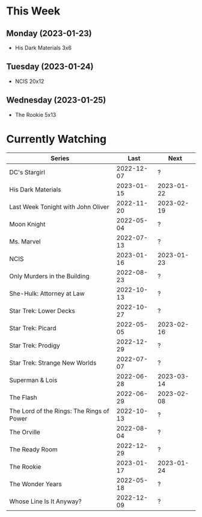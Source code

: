 # This Week

## Monday (2023-01-23)
- His Dark Materials 3x6

## Tuesday (2023-01-24)
- NCIS 20x12

## Wednesday (2023-01-25)
- The Rookie 5x13

# Currently Watching

| Series | Last | Next |
| --- | --- | --- |
| DC's Stargirl | 2022-12-07 | ? |
| His Dark Materials | 2023-01-15 | 2023-01-22 |
| Last Week Tonight with John Oliver | 2022-11-20 | 2023-02-19 |
| Moon Knight | 2022-05-04 | ? |
| Ms. Marvel | 2022-07-13 | ? |
| NCIS | 2023-01-16 | 2023-01-23 |
| Only Murders in the Building | 2022-08-23 | ? |
| She-Hulk: Attorney at Law | 2022-10-13 | ? |
| Star Trek: Lower Decks | 2022-10-27 | ? |
| Star Trek: Picard | 2022-05-05 | 2023-02-16 |
| Star Trek: Prodigy | 2022-12-29 | ? |
| Star Trek: Strange New Worlds | 2022-07-07 | ? |
| Superman & Lois | 2022-06-28 | 2023-03-14 |
| The Flash | 2022-06-29 | 2023-02-08 |
| The Lord of the Rings: The Rings of Power | 2022-10-13 | ? |
| The Orville | 2022-08-04 | ? |
| The Ready Room | 2022-12-29 | ? |
| The Rookie | 2023-01-17 | 2023-01-24 |
| The Wonder Years | 2022-05-18 | ? |
| Whose Line Is It Anyway? | 2022-12-09 | ? |

